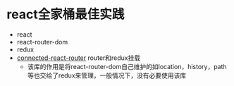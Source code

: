 # react全家桶最佳实践
- react
- react-router-dom
- redux
- [connected-react-router](https://github.com/supasate/connected-react-router) router和redux挂载
  - 该库的作用是将react-router-dom自己维护的如location，history，path等也交给了redux来管理，一般情况下，没有必要使用该库

